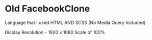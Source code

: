 # Old FacebookClone
Language that I used HTML AND SCSS (No Media Query Included).

Display Resolution - 1920 x 1080
Scale of 100%
